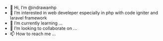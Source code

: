- 👋 Hi, I’m @indrawanhp
- 👀 I’m interested in web develeper especially in php with code igniter and laravel framework
- 🌱 I’m currently learning ...
- 💞️ I’m looking to collaborate on ...
- 📫 How to reach me ...

<!---
indrawanhp/indrawanhp is a ✨ special ✨ repository because its `README.md` (this file) appears on your GitHub profile.
You can click the Preview link to take a look at your changes.
--->
